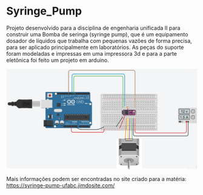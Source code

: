 # Syringe_Pump
Projeto desenvolvido para a disciplina de engenharia unificada II para construir uma Bomba de seringa (syringe pump), que é um equipamento dosador de líquidos que trabalha com pequenas vazões de forma precisa, para ser aplicado principalmente em laboratórios. As peças do suporte foram modeladas e impressas em uma impressora 3d e para a parte eletônica foi feito um projeto em arduino.

![Screenshot](circuito.png)

Mais informações podem ser encontradas no site criado para a matéria: https://syringe-pump-ufabc.jimdosite.com/

